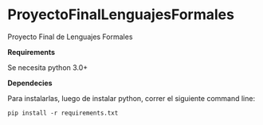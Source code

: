 # ProyectoFinalLenguajesFormales
Proyecto Final de Lenguajes Formales

**Requirements**

Se necesita python 3.0+

**Dependecies**

Para instalarlas, luego de instalar python, correr el siguiente command line:

```
pip install -r requirements.txt
```
